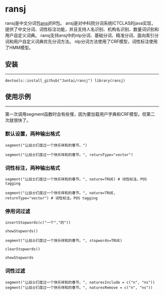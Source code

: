 # ransj
ransj是中文分词包[ansj](https://github.com/NLPchina/ansj_seg)的R包。
ansj是对中科院分词系统ICTCLAS的java实现，提供了中文分词、词性标注功能，并且支持人名识别、机构名识别、数量词识别和用户自定义词典。
ransj支持ansj中的nlp分词、基础分词、精准分词、面向索引分词和用户自定义词典优先分词方法。
nlp分词方法使用了CRF模型，词性标注使用了HMM模型。

## 安装
***
`
devtools::install_github("Juntai/ransj")
library(ransj)
`
## 使用示例
***
第一次调用segment函数时会有些慢，因为要加载用户字典和CRF模型。但第二次就很快了。
### 默认设置，两种输出格式
	segment("让战士们度过一个快乐祥和的春节。")

	segment("让战士们度过一个快乐祥和的春节。", returnType="vector")
### 词性标注，两种输出格式
	segment("让战士们度过一个快乐祥和的春节。", nature=TRUE) # 词性标注。POS tagging
	
	segment("让战士们度过一个快乐祥和的春节。", nature=TRUE, returnType="vector") # 词性标注。POS tagging

### 停用词过滤
	insertStopwords(c("一个","的"))
	
	showStopwords()
	
	segment("让战士们度过一个快乐祥和的春节。", stopwords=TRUE)
	
	clearStopwords()
	
	showStopwords

### 词性过滤
	segment("让战士们度过一个快乐祥和的春节。", naturesInclude = c("n", "ns"))
	segment("让战士们度过一个快乐祥和的春节。", naturesRemove = c("n", "ns"))